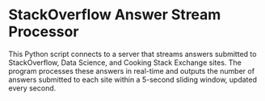 # StackOverflow Answer Stream Processor

This Python script connects to a server that streams answers submitted to StackOverflow, Data Science, and Cooking Stack Exchange sites. 
The program processes these answers in real-time and outputs the number of answers submitted to each site within a 5-second sliding window, updated every second.

